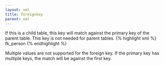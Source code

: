 ```yaml
---
layout: xml
title: foreignkey
parent: xml
---
```

If this is a child table, this key will match against the primary key of the parent table. This key is not needed for parent tables.
{% highlight xml %}
    <table>
        <foreignkey>fk_person</foreignkey>
{% endhighlight %}

Multiple values are not supported for the foreign key. If the primary key has multiple keys, the match will be against the first key.